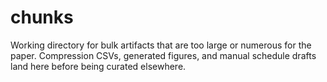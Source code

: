 # chunks

Working directory for bulk artifacts that are too large or numerous for the paper. Compression CSVs, generated figures, and manual schedule drafts land here before being curated elsewhere.
